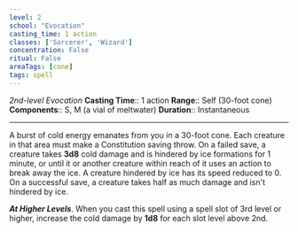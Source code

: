 ```yaml
---
level: 2
school: "Evocation"
casting_time: 1 action
classes: ['Sorcerer', 'Wizard']
concentration: False
ritual: False
areaTags: [cone]
tags: spell
---
```


_2nd-level Evocation_
**Casting Time**:: 1 action
**Range**:: Self (30-foot cone)
**Components**:: S, M (a vial of meltwater)
**Duration**:: Instantaneous

---

A burst of cold energy emanates from you in a 30-foot cone. Each creature in that area must make a Constitution saving throw. On a failed save, a creature takes **3d8** cold damage and is hindered by ice formations for 1 minute, or until it or another creature within reach of it uses an action to break away the ice. A creature hindered by ice has its speed reduced to 0. On a successful save, a creature takes half as much damage and isn't hindered by ice.


**_At Higher Levels_**. When you cast this spell using a spell slot of 3rd level or higher, increase the cold damage by **1d8** for each slot level above 2nd.


